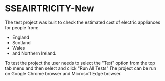 # SSEAIRTRICITY-New
The test project was built to check the estimated cost of electric appliances for people from:
- England
- Scotland
- Wales
- and Northern Ireland.

To test the project the user needs to select the "Test" option from the top tab menu and then select and click "Run All Tests"
The project can be run on Google Chrome browser and Microsoft Edge browser.
